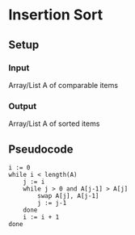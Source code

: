 # Insertion Sort

## Setup

### Input
Array/List A of comparable items

### Output
Array/List A of sorted items

## Pseudocode
```
i := 0
while i < length(A)
    j := i
    while j > 0 and A[j-1] > A[j]
        swap A[j], A[j-1]
        j := j-1
    done
    i := i + 1
done
```
